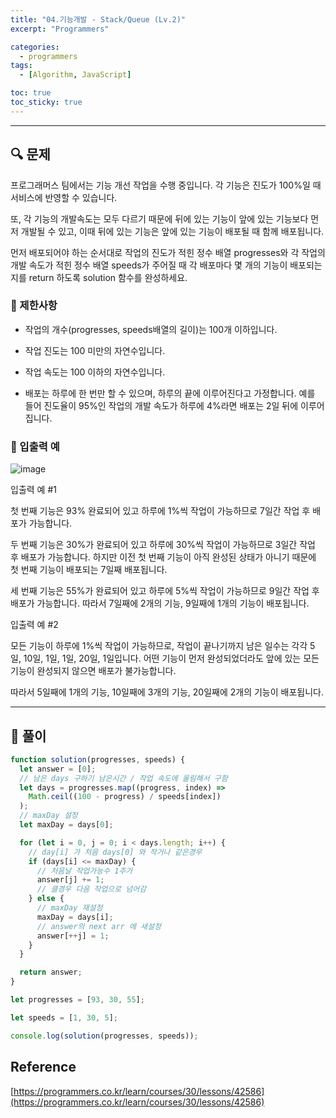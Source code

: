 ```yaml
---
title: "04.기능개발 - Stack/Queue (Lv.2)"
excerpt: "Programmers"

categories:
  - programmers
tags:
  - [Algorithm, JavaScript]

toc: true
toc_sticky: true
---
```


---

## 🔍 문제

프로그래머스 팀에서는 기능 개선 작업을 수행 중입니다. 각 기능은 진도가 100%일 때 서비스에 반영할 수 있습니다.

또, 각 기능의 개발속도는 모두 다르기 때문에 뒤에 있는 기능이 앞에 있는 기능보다 먼저 개발될 수 있고, 이때 뒤에 있는 기능은 앞에 있는 기능이 배포될 때 함께 배포됩니다.

먼저 배포되어야 하는 순서대로 작업의 진도가 적힌 정수 배열 progresses와 각 작업의 개발 속도가 적힌 정수 배열 speeds가 주어질 때 각 배포마다 몇 개의 기능이 배포되는지를 return 하도록 solution 함수를 완성하세요.

### 🔸 제한사항

- 작업의 개수(progresses, speeds배열의 길이)는 100개 이하입니다.

- 작업 진도는 100 미만의 자연수입니다.

- 작업 속도는 100 이하의 자연수입니다.

- 배포는 하루에 한 번만 할 수 있으며, 하루의 끝에 이루어진다고 가정합니다. 예를 들어 진도율이 95%인 작업의 개발 속도가 하루에 4%라면 배포는 2일 뒤에 이루어집니다.

### 🔹 입출력 예

![image](https://user-images.githubusercontent.com/28912774/130376702-281877b1-e29b-4b47-9057-5d08b3d16581.png)

입출력 예 #1

첫 번째 기능은 93% 완료되어 있고 하루에 1%씩 작업이 가능하므로 7일간 작업 후 배포가 가능합니다.

두 번째 기능은 30%가 완료되어 있고 하루에 30%씩 작업이 가능하므로 3일간 작업 후 배포가 가능합니다. 하지만 이전 첫 번째 기능이 아직 완성된
상태가 아니기 때문에 첫 번째 기능이 배포되는 7일째 배포됩니다.

세 번째 기능은 55%가 완료되어 있고 하루에 5%씩 작업이 가능하므로 9일간 작업 후 배포가 가능합니다.
따라서 7일째에 2개의 기능, 9일째에 1개의 기능이 배포됩니다.

입출력 예 #2

모든 기능이 하루에 1%씩 작업이 가능하므로, 작업이 끝나기까지 남은 일수는 각각 5일, 10일, 1일, 1일, 20일, 1일입니다. 어떤 기능이 먼저 완성되었더라도 앞에 있는 모든 기능이 완성되지 않으면 배포가 불가능합니다.

따라서 5일째에 1개의 기능, 10일째에 3개의 기능, 20일째에 2개의 기능이 배포됩니다.

---

## 📌 풀이

```js
function solution(progresses, speeds) {
  let answer = [0];
  // 남은 days 구하기 남은시간 / 작업 속도에 올림해서 구함
  let days = progresses.map((progress, index) =>
    Math.ceil((100 - progress) / speeds[index])
  );
  // maxDay 설정
  let maxDay = days[0];

  for (let i = 0, j = 0; i < days.length; i++) {
    // day[i] 가 처음 days[0] 와 작거나 같은경우
    if (days[i] <= maxDay) {
      // 처음날 작업가능수 1추가
      answer[j] += 1;
      // 클경우 다음 작업으로 넘어감
    } else {
      // maxDay 재설정
      maxDay = days[i];
      // answer의 next arr 에 새설정
      answer[++j] = 1;
    }
  }

  return answer;
}

let progresses = [93, 30, 55];

let speeds = [1, 30, 5];

console.log(solution(progresses, speeds));
```

## Reference

[https://programmers.co.kr/learn/courses/30/lessons/42586](https://programmers.co.kr/learn/courses/30/lessons/42586)
